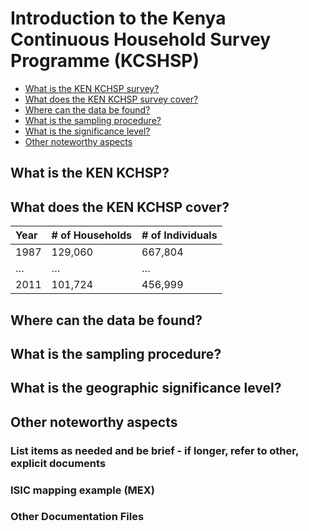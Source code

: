 
# Introduction to the Kenya Continuous Household Survey Programme (KCSHSP)

- [What is the KEN KCHSP survey?](#what-is-the-ken-kcshp)
- [What does the KEN KCHSP survey cover?](#what-does-the-ken-kcshp)
- [Where can the data be found?](#where-can-the-data-be-found)
- [What is the sampling procedure?](#what-is-the-sampling-procedure)
- [What is the significance level?](#what-is-the-geographic-significance-level)
- [Other noteworthy aspects](#other-noteworthy-aspects)

## What is the KEN KCHSP?

## What does the KEN KCHSP cover?

| Year	| # of Households	| # of Individuals	|
| :-------	| :--------		| :--------	 	|
| 1987	| 129,060		| 667,804		|
| …	| …			| …			|
| 2011	| 101,724		| 456,999		|

## Where can the data be found?


## What is the sampling procedure?


## What is the geographic significance level?


## Other noteworthy aspects


### List items as needed and be brief - if longer, refer to other, explicit documents


### ISIC mapping example (MEX)


### Other Documentation Files 


